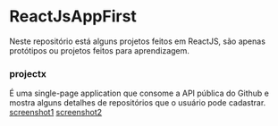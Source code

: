 # ReactJsAppFirst
Neste repositório está alguns projetos feitos em ReactJS, são apenas protótipos ou projetos feitos para aprendizagem.

### projectx
É uma single-page application que consome a API pública do Github e mostra alguns detalhes de repositórios que o usuário pode cadastrar. [screenshot1](https://github.com/WilliamPhilippe/ReactJsAppFirst/blob/master/projectx/Screenshot_1.png) [screenshot2](https://github.com/WilliamPhilippe/ReactJsAppFirst/blob/master/projectx/Screenshot_2.png)
